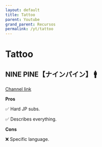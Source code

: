 ```yaml
---
layout: default
title: Tattoo
parent: Youtube
grand_parent: Recursos
permalink: /yt/tattoo
---
```


# Tattoo

## NINE PINE【ナインパイン】 🚹

[Channel link](https://www.youtube.com/@NINEPINE-)

**Pros**

✅ Hard JP subs.

✅ Describes everything.

**Cons**

❌ Specific language.
